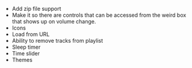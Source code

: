 - Add zip file support
- Make it so there are controls that can be accessed from the weird box that shows up on volume change.
- Icons
- Load from URL
- Ability to remove tracks from playlist
- Sleep timer
- Time slider
- Themes